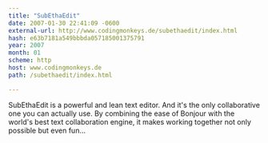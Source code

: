 ```yaml
---
title: "SubEthaEdit"
date: 2007-01-30 22:41:09 -0600
external-url: http://www.codingmonkeys.de/subethaedit/index.html
hash: e63b7181a549bbbda057185001375791
year: 2007
month: 01
scheme: http
host: www.codingmonkeys.de
path: /subethaedit/index.html

---
```


SubEthaEdit is a powerful and lean text editor. And it's the only collaborative one you can actually use. By combining the ease of Bonjour with the world's best text collaboration engine, it makes working together not only possible but even fun…
